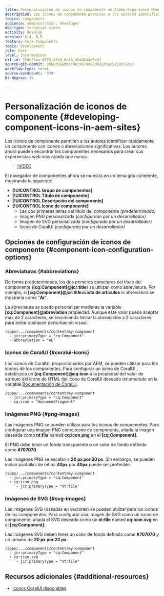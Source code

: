 ```yaml
---
title: Personalización de iconos de componente en Adobe Experience Manager Sites
description: Los iconos de componente permiten a los autores identificar rápidamente un componente con iconos o abreviaciones significativas. Los autores ahora pueden encontrar los componentes necesarios para crear sus experiencias web más rápido que nunca.
topics: components
audience: administrator, developer
doc-type: technical video
activity: develop
version: 6.4, 6.5
feature: Core Components
topic: Development
role: User
level: Intermediate
exl-id: 37dc26aa-0773-4749-8c8b-4544bd4d5e5f
source-git-commit: b069d958bbcc40c0079e87d342db6c5e53055bc7
workflow-type: tm+mt
source-wordcount: '374'
ht-degree: 1%

---
```


# Personalización de iconos de componente {#developing-component-icons-in-aem-sites}

Los iconos de componente permiten a los autores identificar rápidamente un componente con iconos o abreviaciones significativas. Los autores ahora pueden encontrar los componentes necesarios para crear sus experiencias web más rápido que nunca.

>[!VIDEO](https://video.tv.adobe.com/v/16778/?quality=9&learn=on)

El navegador de componentes ahora se muestra en un tema gris coherente, mostrando lo siguiente:

* **[!UICONTROL Grupo de componentes]**
* **[!UICONTROL Título de componente]**
* **[!UICONTROL Descripción del componente]**
* **[!UICONTROL Icono de componente]**
   * Las dos primeras letras del título del componente *(predeterminado)*
   * Imagen PNG personalizada *(configurado por un desarrollador)*
   * Imagen de SVG personalizada *(configurado por un desarrollador)*
   * Icono de CoralUI *(configurado por un desarrollador)*

## Opciones de configuración de iconos de componente {#component-icon-configuration-options}

### Abreviaturas {#abbreviations}

De forma predeterminada, los dos primeros caracteres del título del componente (**[cq:Component]@jcr:title**) se utilizan como abreviatura. Por ejemplo, si **[cq:Component]@jcr:title=Lista de artículos** la abreviatura se mostraría como &quot;**Ar**&quot;.

La abreviatura se puede personalizar mediante la variable **[cq:Component]@abreviation** propiedad. Aunque este valor puede aceptar más de 2 caracteres, se recomienda limitar la abreviación a 2 caracteres para evitar cualquier perturbación visual.

```plain
/apps/.../components/content/my-component
  - jcr:primaryType = "cq:Component"
  - abbreviation = "AL"
```

### Iconos de CoralUI {#coralui-icons}

Los iconos de CoralUI, proporcionados por AEM, se pueden utilizar para los iconos de los componentes. Para configurar un icono de CoralUI , establezca un **[cq:Component]@cq:icon** a la propiedad del valor de atributo del icono de HTML del icono de CoralUI deseado (enumerado en la variable [Documentación de CoralUI](https://helpx.adobe.com/experience-manager/6-5/sites/developing/using/reference-materials/coral-ui/coralui3/Coral.Icon.html).

```plain
/apps/.../components/content/my-component
  - jcr:primaryType = "cq:Component"
  - cq:icon = "documentFragment"
```

### Imágenes PNG {#png-images}

Las imágenes PNG se pueden utilizar para los iconos de componentes. Para configurar una imagen PNG como icono de componente, añada la imagen deseada como **nt:file** named **cq:icon.png** en el **[cq:Component]**.

El PNG debe tener un fondo transparente o un color de fondo definido como **#707070**.

Las imágenes PNG se escalan a **20 px por 20 px**. Sin embargo, se pueden incluir pantallas de retina **40px** por **40px** puede ser preferible.

```plain
/apps/.../components/content/my-component
  - jcr:primaryType = "cq:Component"
  + cq:icon.png
     - jcr:primaryType = "nt:file"
```

### Imágenes de SVG {#svg-images}

Las imágenes SVG (basadas en vectores) se pueden utilizar para los iconos de los componentes. Para configurar una imagen de SVG como un icono de componente, añada el SVG deseado como un **nt:file** named **cq:icon.svg** en el **[cq:Component]**.

Las imágenes SVG deben tener un color de fondo definido como **#707070** y un tamaño de **20 px por 20 px.**

```plain
/apps/.../components/content/my-component
  - jcr:primaryType = "cq:Component"
  + cq:icon.svg
     - jcr:primaryType = "nt:file"
```

## Recursos adicionales {#additional-resources}

* [Iconos CoralUI disponibles](https://helpx.adobe.com/experience-manager/6-5/sites/developing/using/reference-materials/coral-ui/coralui3/Coral.Icon.html)
